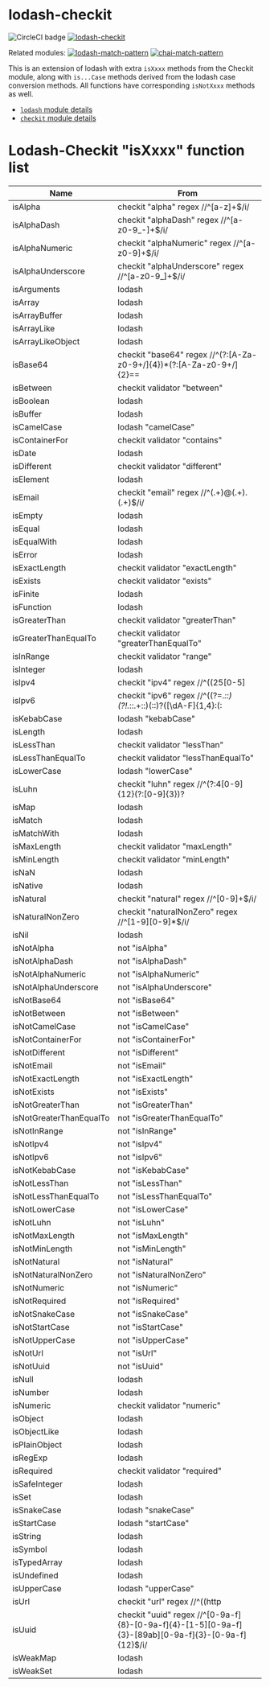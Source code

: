 # lodash-checkit

![CircleCI badge](https://circleci.com/gh/Originate/lodash-checkit.svg?style=shield&circle-token=:circle-token)
[![lodash-checkit](https://img.shields.io/npm/v/lodash-checkit.svg)](https://www.npmjs.com/package/lodash-checkit)

Related modules: [![lodash-match-pattern](https://img.shields.io/npm/v/lodash-match-pattern.svg?label=lodash-match-pattern)](https://www.npmjs.com/package/lodash-match-pattern)
[![chai-match-pattern](https://img.shields.io/npm/v/chai-match-pattern.svg?label=chai-match-pattern)](https://www.npmjs.com/package/chai-match-pattern)


This is an extension of lodash with extra `isXxxx` methods from the Checkit module, along with `is...Case` methods derived from the lodash case conversion methods. All functions have corresponding `isNotXxxx` methods as well.

- [`lodash` module details](https://lodash.com/docs)
- [`checkit` module details](https://github.com/tgriesser/checkit)

# Lodash-Checkit "isXxxx" function list
| Name | From |
| ---  | ---  |
| isAlpha | checkit "alpha" regex //^[a-z]+$/i/ |
| isAlphaDash | checkit "alphaDash" regex //^[a-z0-9_\-]+$/i/ |
| isAlphaNumeric | checkit "alphaNumeric" regex //^[a-z0-9]+$/i/ |
| isAlphaUnderscore | checkit "alphaUnderscore" regex //^[a-z0-9_]+$/i/ |
| isArguments | lodash |
| isArray | lodash |
| isArrayBuffer | lodash |
| isArrayLike | lodash |
| isArrayLikeObject | lodash |
| isBase64 | checkit "base64" regex //^(?:[A-Za-z0-9+\/]{4})*(?:[A-Za-z0-9+\/]{2}==|[A-Za-z0-9+\/]{3}=)?$// |
| isBetween | checkit validator "between" |
| isBoolean | lodash |
| isBuffer | lodash |
| isCamelCase | lodash "camelCase" |
| isContainerFor | checkit validator "contains" |
| isDate | lodash |
| isDifferent | checkit validator "different" |
| isElement | lodash |
| isEmail | checkit "email" regex //^(.+)@(.+)\.(.+)$/i/ |
| isEmpty | lodash |
| isEqual | lodash |
| isEqualWith | lodash |
| isError | lodash |
| isExactLength | checkit validator "exactLength" |
| isExists | checkit validator "exists" |
| isFinite | lodash |
| isFunction | lodash |
| isGreaterThan | checkit validator "greaterThan" |
| isGreaterThanEqualTo | checkit validator "greaterThanEqualTo" |
| isInRange | checkit validator "range" |
| isInteger | lodash |
| isIpv4 | checkit "ipv4" regex //^((25[0-5]|2[0-4][0-9]|1[0-9]{2}|[0-9]{1,2})\.){3}(25[0-5]|2[0-4][0-9]|1[0-9]{2}|[0-9]{1,2})$/i/ |
| isIpv6 | checkit "ipv6" regex //^((?=.*::)(?!.*::.+::)(::)?([\dA-F]{1,4}:(:|\b)|){5}|([\dA-F]{1,4}:){6})((([\dA-F]{1,4}((?!\3)::|:\b|$))|(?!\2\3)){2}|(((2[0-4]|1\d|[1-9])?\d|25[0-5])\.?\b){4})$/i/ |
| isKebabCase | lodash "kebabCase" |
| isLength | lodash |
| isLessThan | checkit validator "lessThan" |
| isLessThanEqualTo | checkit validator "lessThanEqualTo" |
| isLowerCase | lodash "lowerCase" |
| isLuhn | checkit "luhn" regex //^(?:4[0-9]{12}(?:[0-9]{3})?|5[1-5][0-9]{14}|6(?:011|5[0-9][0-9])[0-9]{12}|3[47][0-9]{13}|3(?:0[0-5]|[68][0-9])[0-9]{11}|(?:2131|1800|35\d{3})\d{11})$// |
| isMap | lodash |
| isMatch | lodash |
| isMatchWith | lodash |
| isMaxLength | checkit validator "maxLength" |
| isMinLength | checkit validator "minLength" |
| isNaN | lodash |
| isNative | lodash |
| isNatural | checkit "natural" regex //^[0-9]+$/i/ |
| isNaturalNonZero | checkit "naturalNonZero" regex //^[1-9][0-9]*$/i/ |
| isNil | lodash |
| isNotAlpha | not "isAlpha" |
| isNotAlphaDash | not "isAlphaDash" |
| isNotAlphaNumeric | not "isAlphaNumeric" |
| isNotAlphaUnderscore | not "isAlphaUnderscore" |
| isNotBase64 | not "isBase64" |
| isNotBetween | not "isBetween" |
| isNotCamelCase | not "isCamelCase" |
| isNotContainerFor | not "isContainerFor" |
| isNotDifferent | not "isDifferent" |
| isNotEmail | not "isEmail" |
| isNotExactLength | not "isExactLength" |
| isNotExists | not "isExists" |
| isNotGreaterThan | not "isGreaterThan" |
| isNotGreaterThanEqualTo | not "isGreaterThanEqualTo" |
| isNotInRange | not "isInRange" |
| isNotIpv4 | not "isIpv4" |
| isNotIpv6 | not "isIpv6" |
| isNotKebabCase | not "isKebabCase" |
| isNotLessThan | not "isLessThan" |
| isNotLessThanEqualTo | not "isLessThanEqualTo" |
| isNotLowerCase | not "isLowerCase" |
| isNotLuhn | not "isLuhn" |
| isNotMaxLength | not "isMaxLength" |
| isNotMinLength | not "isMinLength" |
| isNotNatural | not "isNatural" |
| isNotNaturalNonZero | not "isNaturalNonZero" |
| isNotNumeric | not "isNumeric" |
| isNotRequired | not "isRequired" |
| isNotSnakeCase | not "isSnakeCase" |
| isNotStartCase | not "isStartCase" |
| isNotUpperCase | not "isUpperCase" |
| isNotUrl | not "isUrl" |
| isNotUuid | not "isUuid" |
| isNull | lodash |
| isNumber | lodash |
| isNumeric | checkit validator "numeric" |
| isObject | lodash |
| isObjectLike | lodash |
| isPlainObject | lodash |
| isRegExp | lodash |
| isRequired | checkit validator "required" |
| isSafeInteger | lodash |
| isSet | lodash |
| isSnakeCase | lodash "snakeCase" |
| isStartCase | lodash "startCase" |
| isString | lodash |
| isSymbol | lodash |
| isTypedArray | lodash |
| isUndefined | lodash |
| isUpperCase | lodash "upperCase" |
| isUrl | checkit "url" regex //^((http|https):\/\/(\w+:{0,1}\w*@)?(\S+)|)(:[0-9]+)?(\/|\/([\w#!:.?+=&%@!\-\/]))?$// |
| isUuid | checkit "uuid" regex //^[0-9a-f]{8}-[0-9a-f]{4}-[1-5][0-9a-f]{3}-[89ab][0-9a-f]{3}-[0-9a-f]{12}$/i/ |
| isWeakMap | lodash |
| isWeakSet | lodash |
